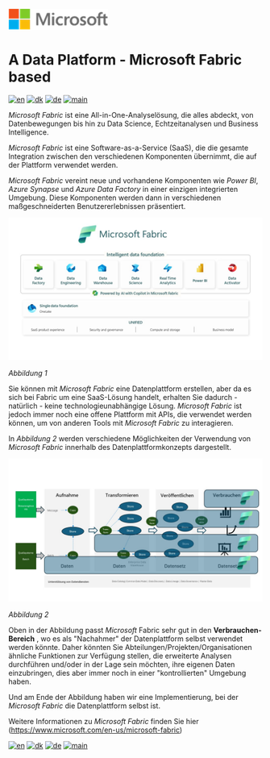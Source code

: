 ![microsoft](../../images/microsoft.png)

# A Data Platform - Microsoft Fabric based

[![en](https://img.shields.io/badge/lang-en-red.svg)](Fabric.md)
[![dk](https://img.shields.io/badge/lang-da--dk-green.svg)](Fabric-da.md)
[![de](https://img.shields.io/badge/lang-de-yellow.svg)](Fabric-de.md)
[![main](https://img.shields.io/badge/main-document-blue.svg)](../../README.md)

*Microsoft Fabric* ist eine All-in-One-Analyselösung, die alles abdeckt, von Datenbewegungen bis hin zu Data Science, Echtzeitanalysen und Business Intelligence.

*Microsoft Fabric* ist eine Software-as-a-Service (SaaS), die die gesamte Integration zwischen den verschiedenen Komponenten übernimmt, die auf der Plattform verwendet werden.

*Microsoft Fabric* vereint neue und vorhandene Komponenten wie *Power BI*, *Azure Synapse* und *Azure Data Factory* in einer einzigen integrierten Umgebung. Diese Komponenten werden dann in verschiedenen maßgeschneiderten Benutzererlebnissen präsentiert.

![abbildung1](../../images/german/Slide11.JPG)

*Abbildung 1*

Sie können mit *Microsoft Fabric* eine Datenplattform erstellen, aber da es sich bei Fabric um eine SaaS-Lösung handelt, erhalten Sie dadurch - natürlich - keine technologieunabhängige Lösung.
*Microsoft Fabric* ist jedoch immer noch eine offene Plattform mit APIs, die verwendet werden können, um von anderen Tools mit *Microsoft Fabric* zu interagieren.

In *Abbildung 2* werden verschiedene Möglichkeiten der Verwendung von *Microsoft Fabric* innerhalb des Datenplattformkonzepts dargestellt.

![abbildung2](../../images/german/Slide9.JPG)

*Abbildung 2*

Oben in der Abbildung passt *Microsoft* Fabric sehr gut in den **Verbrauchen-Bereich** , wo es als "Nachahmer" der Datenplattform selbst verwendet werden könnte. Daher könnten Sie Abteilungen/Projekten/Organisationen ähnliche Funktionen zur Verfügung stellen, die erweiterte Analysen durchführen und/oder in der Lage sein möchten, ihre eigenen Daten einzubringen, dies aber immer noch in einer "kontrollierten" Umgebung haben.

Und am Ende der Abbildung haben wir eine Implementierung, bei der *Microsoft Fabric* die Datenplattform selbst ist.

Weitere Informationen zu *Microsoft Fabric* finden Sie hier (<https://www.microsoft.com/en-us/microsoft-fabric>)


[![en](https://img.shields.io/badge/lang-en-red.svg)](Fabric.md)
[![dk](https://img.shields.io/badge/lang-da--dk-green.svg)](Fabric-da.md)
[![de](https://img.shields.io/badge/lang-de-yellow.svg)](Fabric-de.md)
[![main](https://img.shields.io/badge/main-document-blue.svg)](../../README.md)
